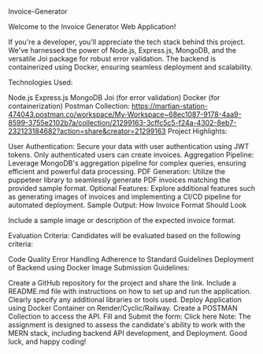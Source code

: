 
Invoice-Generator

Welcome to the Invoice Generator Web Application!

If you're a developer, you'll appreciate the tech stack behind this project. We've harnessed the power of Node.js, Express.js, MongoDB, and the versatile Joi package for robust error validation. The backend is containerized using Docker, ensuring seamless deployment and scalability.

Technologies Used:

Node.js
Express.js
MongoDB
Joi (for error validation)
Docker (for containerization)
Postman Collection: https://martian-station-474043.postman.co/workspace/My-Workspace~68ec1087-9178-4aa9-8599-3755e2102b7a/collection/21299163-3cffc5c5-f24a-4302-8eb7-232123184682?action=share&creator=21299163
Project Highlights: 

User Authentication: Secure your data with user authentication using JWT tokens. Only authenticated users can create invoices.
Aggregation Pipeline: Leverage MongoDB's aggregation pipeline for complex queries, ensuring efficient and powerful data processing.
PDF Generation: Utilize the puppeteer library to seamlessly generate PDF invoices matching the provided sample format.
Optional Features: Explore additional features such as generating images of invoices and implementing a CI/CD pipeline for automated deployment.
Sample Output: How Invoice Format Should Look

Include a sample image or description of the expected invoice format.

Evaluation Criteria:
Candidates will be evaluated based on the following criteria:

Code Quality
Error Handling
Adherence to Standard Guidelines
Deployment of Backend using Docker Image
Submission Guidelines:

Create a GitHub repository for the project and share the link.
Include a README.md file with instructions on how to set up and run the application.
Clearly specify any additional libraries or tools used.
Deploy Application using Docker Container on Render/Cyclic/Railway.
Create a POSTMAN Collection to access the API.
Fill and Submit the form: Click here
Note: The assignment is designed to assess the candidate's ability to work with the MERN stack, including backend API development, and Deployment. Good luck, and happy coding!




